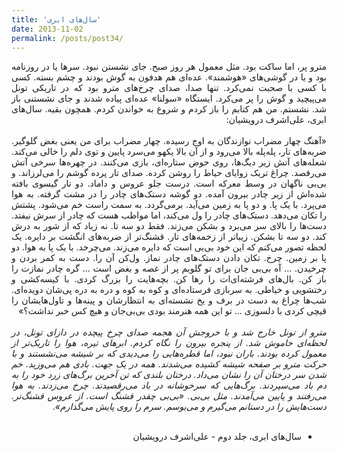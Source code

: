```yaml
---
title: 'سال‌های ابری'
date: 2013-11-02
permalink: /posts/post34/
---
```

<div align="justify" dir="rtl">

مترو پر، اما ساکت بود. مثل معمول هر روز صبح. جای نشستن نبود. سرها یا در روزنامه بود و یا در گوشی‌های «هوشمند». عده‌ای هم هدفون به گوش بودند و چشم بسته. کسی با کسی با صحبت نمی‌کرد. تنها صدا، صدای چرخ‌های مترو بود که در تاریکی تونل می‌پیچید و گوش را پر می‌کرد. ایستگاه «سولنا» عده‌ای پیاده شدند و جای نشستنی باز شد. نشستم. من هم کتابم را باز کردم و شروع به خواندن کردم. همچون بقیه. سال‌های ابری، علی‌اشرف درویشیان:<br>
<br>
«آهنگ چهار مضراب نوازندگان به اوج رسیده. چهار مضراب برای من یعنی بغض گلوگیر. ضربه‌های تار، پله‌پله بالا می‌رود و از آن بالا یکهو می‌سرد پایین و توی دلم را خالی می‌کند. شعله‌های آتش زیر دیگ‌ها، روی حوض ستاره‌ای، بازی می‌کنند. در چهره‌ها سرخی آتش می‌رقصد. چراغ تریک زوایای حیاط را روشن کرده. صدای تار پرده گوشم را می‌لرزاند. و بی‌بی ناگهان در وسط معرکه است. درست جلو عروس و داماد. دو تار گیسوی بافته شده‌اش از زیر چادر بیرون آمده. دو گوشه دستک‌های چادر را در مشت گرفته. به هوا می‌پرد. با یک پا. و دو پا به زمین می‌آید. برمی‌گردد. به سمت راست خم می‌شود. پشتش را تکان می‌دهد. دستک‌های چادر را ول می‌کند، اما مواظب هست که چادر از سرش نیفتد. دست‌ها را بالای سر می‌برد و بشکن می‌زند. فقط دو سه تا. نه زیاد که از شور به درش کند. دو سه تا بشکن. زیباتر از زخمه‌های تار. قشنگ‌تر از ضربه‌های انگشت بر دایره. یک لحظه تصور می‌کنم که این خود بی‌بی است که دایره می‌زند. می‌چرخد. با یک پا به هوا. دو پا بر زمین. چرخ. تکان دادن دستک‌های چادر نماز. ول‌کن آن را. دست به کمر بردن و چرخیدن. … آه بی‌بی جان برای تو گلویم پر از غصه و بغض است … گره چادر نمازت را باز کن. بال‌های فرشته‌ای‌ات را رها کن. بچه‌هایت را بزرگ کردی. با کیسه‌کشی و رختشویی و خیاطی. به سربازی فرستاده‌ای و کوه به کوه و دره به دره پی‌شان دویده‌ای. شب‌ها چراغ به دست در برف و یخ نشسته‌ای به انتظارشان و پینه‌ها و تاول‌هایشان را قیچی کردی با دلسوزی … تو این همه هنرمند بودی بی‌بی‌جان و هیچ کس خبر نداشت؟»*<br>
<br>
مترو از تونل خارج شد و با خروجش آن هجمه صدای چرخ پیچده در دازای تونل،‌ در لحظه‌ای خاموش شد. از پنجره بیرون را نگاه کردم. ابرهای تیره، هوا را تاریک‌تر از معمول کرده بودند. باران نبود، اما قطره‌هایی را می‌دیدی که بر شیشه می‌نشستند و با حرکت مترو بر صفحه شیشه کشیده می‌شدند. همه در یک جهت. بادی هم می‌وزید. خم شدن سر درختان آن را نشان می‌داد. درختان بلندی که تن  آخرین برگ‌های زرد خود را به دم باد می‌سپردند. برگ‌هایی که سرخوشانه در باد می‌رقصیدند. چرخ می‌زدند. به هوا می‌رفتند و پایین می‌آمدند. مثل بی‌بی. «بی‌بی چقدر قشنگ است. از عروس قشنگ‌تر. دست‌هایش را در دستانم می‌گیرم و می‌بوسم. سرم را روی پایش می‌گذارم»*.<br>
<br>
* سال‌های ابری، جلد دوم - علی‌اشرف درویشیان

</div>
